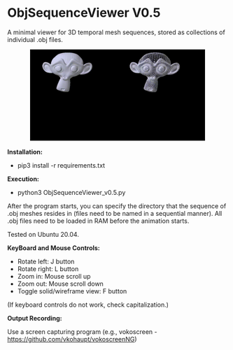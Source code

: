 # ObjSequenceViewer V0.5
A minimal viewer for 3D temporal mesh sequences, stored as collections of individual .obj files.

<p align="center">
<img src="sample_videos/solid.gif" width="200"><img src="sample_videos/wireframe.gif" width="200">
</p>

<b> Installation: </b>

 - pip3 install -r requirements.txt

<b> Execution: </b>

 - python3 ObjSequenceViewer_v0.5.py

After the program starts, you can specify the directory that the sequence of .obj meshes resides in (files need to be named in a sequential manner).
All .obj files need to be loaded in RAM before the animation starts.

Tested on Ubuntu 20.04.

<b> KeyBoard and Mouse Controls: </b>

- Rotate left: J button
- Rotate right: L button
- Zoom in: Mouse scroll up
- Zoom out: Mouse scroll down
- Toggle solid/wireframe view: F button

(If keyboard controls do not work, check capitalization.)

<b>Output Recording: </b>

Use a screen capturing program (e.g., vokoscreen - https://github.com/vkohaupt/vokoscreenNG)
